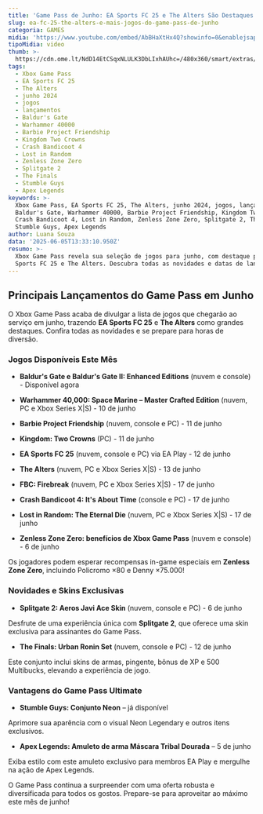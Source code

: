 ```yaml
---
title: 'Game Pass de Junho: EA Sports FC 25 e The Alters São Destaques'
slug: ea-fc-25-the-alters-e-mais-jogos-do-game-pass-de-junho
categoria: GAMES
midia: 'https://www.youtube.com/embed/AbBHaXtHx4Q?showinfo=0&enablejsapi=1'
tipoMidia: video
thumb: >-
  https://cdn.ome.lt/NdD14EtCSqxNLULK3DbLIxhAUhc=/480x360/smart/extras/conteudos/omelete_THUMB_-_2025-06-05T102208.025.png
tags:
  - Xbox Game Pass
  - EA Sports FC 25
  - The Alters
  - junho 2024
  - jogos
  - lançamentos
  - Baldur's Gate
  - Warhammer 40000
  - Barbie Project Friendship
  - Kingdom Two Crowns
  - Crash Bandicoot 4
  - Lost in Random
  - Zenless Zone Zero
  - Splitgate 2
  - The Finals
  - Stumble Guys
  - Apex Legends
keywords: >-
  Xbox Game Pass, EA Sports FC 25, The Alters, junho 2024, jogos, lançamentos,
  Baldur's Gate, Warhammer 40000, Barbie Project Friendship, Kingdom Two Crowns,
  Crash Bandicoot 4, Lost in Random, Zenless Zone Zero, Splitgate 2, The Finals,
  Stumble Guys, Apex Legends
author: Luana Souza
data: '2025-06-05T13:33:10.950Z'
resumo: >-
  Xbox Game Pass revela sua seleção de jogos para junho, com destaque para EA
  Sports FC 25 e The Alters. Descubra todas as novidades e datas de lançamento!
---
```


## Principais Lançamentos do Game Pass em Junho

O Xbox Game Pass acaba de divulgar a lista de jogos que chegarão ao serviço em junho, trazendo **EA Sports FC 25** e **The Alters** como grandes destaques. Confira todas as novidades e se prepare para horas de diversão.

### Jogos Disponíveis Este Mês

- **Baldur's Gate e Baldur's Gate II: Enhanced Editions** (nuvem e console) - Disponível agora

- **Warhammer 40,000: Space Marine – Master Crafted Edition** (nuvem, PC e Xbox Series X|S) - 10 de junho

- **Barbie Project Friendship** (nuvem, console e PC) - 11 de junho

- **Kingdom: Two Crowns** (PC) - 11 de junho

- **EA Sports FC 25** (nuvem, console e PC) via EA Play - 12 de junho

- **The Alters** (nuvem, PC e Xbox Series X|S) - 13 de junho

- **FBC: Firebreak** (nuvem, PC e Xbox Series X|S) - 17 de junho

- **Crash Bandicoot 4: It's About Time** (console e PC) - 17 de junho

- **Lost in Random: The Eternal Die** (nuvem, PC e Xbox Series X|S) - 17 de junho

- **Zenless Zone Zero: benefícios de Xbox Game Pass** (nuvem e console) - 6 de junho

Os jogadores podem esperar recompensas in-game especiais em **Zenless Zone Zero**, incluindo Policromo ×80 e Denny ×75.000!

### Novidades e Skins Exclusivas

- **Splitgate 2: Aeros Javi Ace Skin** (nuvem, console e PC) - 6 de junho

Desfrute de uma experiência única com **Splitgate 2**, que oferece uma skin exclusiva para assinantes do Game Pass.

- **The Finals: Urban Ronin Set** (nuvem, console e PC) - 12 de junho

Este conjunto inclui skins de armas, pingente, bônus de XP e 500 Multibucks, elevando a experiência de jogo.

### Vantagens do Game Pass Ultimate

- **Stumble Guys: Conjunto Neon** – já disponível

Aprimore sua aparência com o visual Neon Legendary e outros itens exclusivos.

- **Apex Legends: Amuleto de arma Máscara Tribal Dourada** – 5 de junho

Exiba estilo com este amuleto exclusivo para membros EA Play e mergulhe na ação de Apex Legends.

O Game Pass continua a surpreender com uma oferta robusta e diversificada para todos os gostos. Prepare-se para aproveitar ao máximo este mês de junho!
